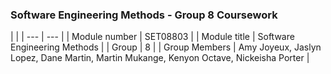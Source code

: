 ### Software Engineering Methods - Group 8 Coursework

| |
| --- | --- |
| Module number | SET08803 |
| Module title | Software Engineering Methods |
| Group | 8 |
| Group Members | Amy Joyeux, Jaslyn Lopez, Dane Martin, Martin Mukange, Kenyon Octave, Nickeisha Porter |